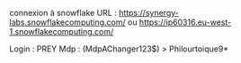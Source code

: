 
connexion à snowflake
URL :
https://synergy-labs.snowflakecomputing.com/
ou
https://ip60316.eu-west-1.snowflakecomputing.com/

Login : PREY
Mdp : (MdpAChanger123$) > Philourtoique9*